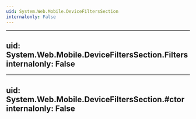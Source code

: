 ```yaml
---
uid: System.Web.Mobile.DeviceFiltersSection
internalonly: False
---
```


---
uid: System.Web.Mobile.DeviceFiltersSection.Filters
internalonly: False
---

---
uid: System.Web.Mobile.DeviceFiltersSection.#ctor
internalonly: False
---
